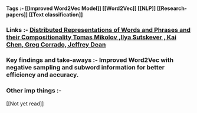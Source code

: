 #### Tags :- [[Improved Word2Vec Model]]   [[Word2Vec]]   [[NLP]]   [[Research-papers]]  [[Text classification]] 

### Links :- [Distributed Representations of Words and Phrases and their Compositionality  Tomas Mikolov ,Ilya Sutskever , Kai Chen,  Greg Corrado, Jeffrey Dean](https://arxiv.org/pdf/1310.4546)

### Key findings and take-aways :- Improved Word2Vec with **negative sampling** and **subword information** for better efficiency and accuracy.

### Other imp things :- 

[[Not yet read]] 

